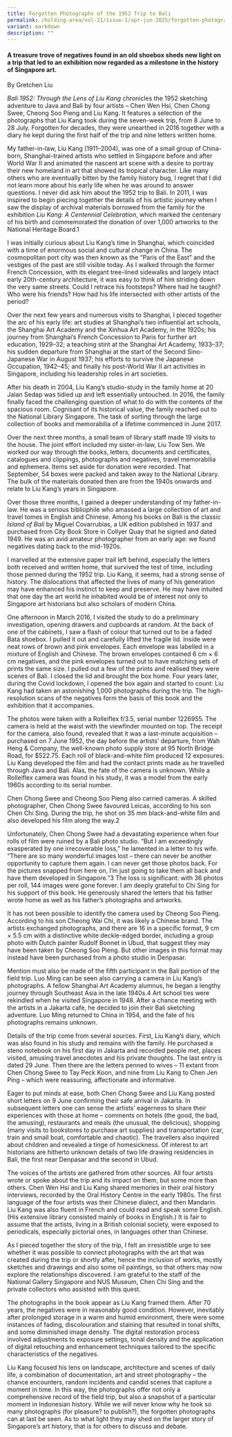 ```yaml
---
title: Forgotten Photographs of the 1952 Trip to Bali
permalink: /holding-area/vol-21/issue-1/apr-jun-2025/forgotten-photographs-of-the-1952-trip-to-bali/
variant: markdown
description: ""
---
```

#### A treasure trove of negatives found in an old shoebox sheds new light on a trip that led to an exhibition now regarded as a milestone in the history of Singapore art. 
By Gretchen Liu

_Bali 1952: Through the Lens of Liu Kang_ chronicles the 1952 sketching adventure to Java and Bali by four artists – Chen Wen Hsi, Chen Chong Swee, Cheong Soo Pieng and Liu Kang. It features a selection of the photographs that Liu Kang took during the seven-week trip, from 8 June to 28 July. Forgotten for decades, they were unearthed in 2016 together with a diary he kept during the first half of the trip and nine letters written home.

My father-in-law, Liu Kang (1911–2004), was one of a small group of China-born, Shanghai-trained artists who settled in Singapore before and after World War II and animated the nascent art scene with a desire to portray their new homeland in art that showed its tropical character. Like many others who are eventually bitten by the family history bug, I regret that I did not learn more about his early life when he was around to answer questions. I never did ask him about the 1952 trip to Bali. In 2011, I was inspired to begin piecing together the details of his artistic journey when I saw the display of archival materials borrowed from the family for the exhibition _Liu Kang: A Centennial Celebration_, which marked the centenary of his birth and commemorated the donation of over 1,000 artworks to the National Heritage Board.1

I was initially curious about Liu Kang’s time in Shanghai, which coincided with a time of enormous social and cultural change in China. The cosmopolitan port city was then known as the “Paris of the East” and the vestiges of the past are still visible today. As I walked through the former French Concession, with its elegant tree-lined sidewalks and largely intact early 20th-century architecture, it was easy to think of him striding down the very same streets. Could I retrace his footsteps? Where had he taught? Who were his friends? How had his life intersected with other artists of the period?

Over the next few years and numerous visits to Shanghai, I pieced together the arc of his early life: art studies at Shanghai’s two influential art schools, the Shanghai Art Academy and the Xinhua Art Academy, in the 1920s; his journey from Shanghai’s French Concession to Paris for further art education, 1929–32; a teaching stint at the Shanghai Art Academy, 1933–37; his sudden departure from Shanghai at the start of the Second Sino-Japanese War in August 1937; his efforts to survive the Japanese Occupation, 1942–45; and finally his post-World War II art activities in Singapore, including his leadership roles in art societies.

After his death in 2004, Liu Kang’s studio-study in the family home at 20 Jalan Sedap was tidied up and left essentially untouched. In 2016, the family finally faced the challenging question of what to do with the contents of the spacious room. Cognisant of its historical value, the family reached out to the National Library Singapore. The task of sorting through the large collection of books and memorabilia of a lifetime commenced in June 2017. 

Over the next three months, a small team of library staff made 19 visits to the house. The joint effort included my sister-in-law, Liu Tow Sen. We worked our way through the books, letters, documents and certificates, catalogues and clippings, photographs and negatives, travel memorabilia and ephemera. Items set aside for donation were recorded. That September, 54 boxes were packed and taken away to the National Library. The bulk of the materials donated then are from the 1940s onwards and relate to Liu Kang’s years in Singapore.

Over those three months, I gained a deeper understanding of my father-in-law. He was a serious bibliophile who amassed a large collection of art and travel tomes in English and Chinese. Among his books on Bali is the classic _Island of Bali_ by Miguel Covarrubias, a UK edition published in 1937 and purchased from City Book Store in Collyer Quay that he signed and dated 1949. He was an avid amateur photographer from an early age: we found negatives dating back to the mid-1920s. 

I marvelled at the extensive paper trail left behind, especially the letters both received and written home, that survived the test of time, including those penned during the 1952 trip. Liu Kang, it seems, had a strong sense of history. The dislocations that affected the lives of many of his generation may have enhanced his instinct to keep and preserve. He may have intuited that one day the art world he inhabited would be of interest not only to Singapore art historians but also scholars of modern China.

One afternoon in March 2016, I visited the study to do a preliminary investigation, opening drawers and cupboards at random. At the back of one of the cabinets, I saw a flash of colour that turned out to be a faded Bata shoebox. I pulled it out and carefully lifted the fragile lid. Inside were neat rows of brown and pink envelopes. Each envelope was labelled in a mixture of English and Chinese. The brown envelopes contained 6 cm × 6 cm negatives, and the pink envelopes turned out to have matching sets of prints the same size. I pulled out a few of the prints and realised they were scenes of Bali. I closed the lid and brought the box home. Four years later, during the Covid lockdown, I opened the box again and started to count: Liu Kang had taken an astonishing 1,000 photographs during the trip. The high-resolution scans of the negatives form the basis of this book and the exhibition that it accompanies.

The photos were taken with a Rolleiflex f/3.5, serial number 1226955. The camera is held at the waist with the viewfinder mounted on top. The receipt for the camera, also found, revealed that it was a last-minute acquisition – purchased on 7 June 1952, the day before the artists’ departure, from Wah Heng & Company, the well-known photo supply store at 95 North Bridge Road, for $522.75. Each roll of black-and-white film produced 12 exposures. Liu Kang developed the film and had the contact prints made as he travelled through Java and Bali. Alas, the fate of the camera is unknown. While a Rolleiflex camera was found in his study, it was a model from the early 1960s according to its serial number.

Chen Chong Swee and Cheong Soo Pieng also carried cameras. A skilled photographer, Chen Chong Swee favoured Leicas, according to his son Chen Chi Sing. During the trip, he shot on 35 mm black-and-white film and also developed his film along the way.2

Unfortunately, Chen Chong Swee had a devastating experience when four rolls of film were ruined by a Bali photo studio. “But I am exceedingly exasperated by one irrecoverable loss,” he lamented in a letter to his wife. “There are so many wonderful images lost – there can never be another opportunity to capture them again. I can never get those photos back. For the pictures snapped from here on, I’m just going to take them all back and have them developed in Singapore.”3 The loss is significant: with 36 photos per roll, 144 images were gone forever. I am deeply grateful to Chi Sing for his support of this book. He generously shared the letters that his father wrote home as well as his father’s photographs and artworks.

It has not been possible to identify the camera used by Cheong Soo Pieng. According to his son Cheong Wai Chi, it was likely a Chinese brand. The artists exchanged photographs, and there are 16 in a specific format, 9 cm × 5.5 cm with a distinctive white deckle-edged border, including a group photo with Dutch painter Rudolf Bonnet in Ubud, that suggest they may have been taken by Cheong Soo Pieng. But other images in this format may instead have been purchased from a photo studio in Denpasar.

Mention must also be made of the fifth participant in the Bali portion of the field trip. Luo Ming can be seen also carrying a camera in Liu Kang’s photographs. A fellow Shanghai Art Academy alumnus, he began a lengthy journey through Southeast Asia in the late 1940s.4 Art school ties were rekindled when he visited Singapore in 1948. After a chance meeting with the artists in a Jakarta cafe, he decided to join their Bali sketching adventure. Luo Ming returned to China in 1954, and the fate of his photographs remains unknown.

Details of the trip come from several sources. First, Liu Kang’s diary, which was also found in his study and remains with the family. He purchased a steno notebook on his first day in Jakarta and recorded people met, places visited, amusing travel anecdotes and his private thoughts. The last entry is dated 29 June. Then there are the letters penned to wives – 11 extant from Chen Chong Swee to Tay Peck Koon, and nine from Liu Kang to Chen Jen Ping – which were reassuring, affectionate and informative. 

Eager to put minds at ease, both Chen Chong Swee and Liu Kang posted short letters on 9 June confirming their safe arrival in Jakarta. In subsequent letters one can sense the artists’ eagerness to share their experiences with those at home – comments on hotels (the good, the bad, the amusing), restaurants and meals (the unusual, the delicious), shopping (many visits to bookstores to purchase art supplies) and transportation (car, train and small boat, comfortable and chaotic). The travellers also inquired about children and revealed a tinge of homesickness. Of interest to art historians are hitherto unknown details of two life drawing residencies in Bali, the first near Denpasar and the second in Ubud.

The voices of the artists are gathered from other sources. All four artists wrote or spoke about the trip and its impact on them, but some more than others. Chen Wen Hsi and Liu Kang shared memories in their oral history interviews, recorded by the Oral History Centre in the early 1980s. The first language of the four artists was their Chinese dialect, and then Mandarin. Liu Kang was also fluent in French and could read and speak some English. (His extensive library consisted mainly of books in English.) It is fair to assume that the artists, living in a British colonial society, were exposed to periodicals, especially pictorial ones, in languages other than Chinese.

As I pieced together the story of the trip, I felt an irresistible urge to see whether it was possible to connect photographs with the art that was created during the trip or shortly after, hence the inclusion of works, mostly sketches and drawings and also some oil paintings, so that others may now explore the relationships discovered. I am grateful to the staff of the National Gallery Singapore and NUS Museum, Chen Chi Sing and the private collectors who assisted with this quest.

The photographs in the book appear as Liu Kang framed them. After 70 years, the negatives were in reasonably good condition. However, inevitably after prolonged storage in a warm and humid environment, there were some instances of fading, discolouration and staining that resulted in tonal shifts, and some diminished image density. The digital restoration process involved adjustments to exposure settings, tonal density and the application of digital retouching and enhancement techniques tailored to the specific characteristics of the negatives.

Liu Kang focused his lens on landscape, architecture and scenes of daily life, a combination of documentation, art and street photography – the chance encounters, random incidents and candid scenes that capture a moment in time. In this way, the photographs offer not only a comprehensive record of the field trip, but also a snapshot of a particular moment in Indonesian history. While we will never know why he took so many photographs (for pleasure? to publish?), the forgotten photographs can at last be seen. As to what light they may shed on the larger story of Singapore’s art history, that is for others to discuss and debate.